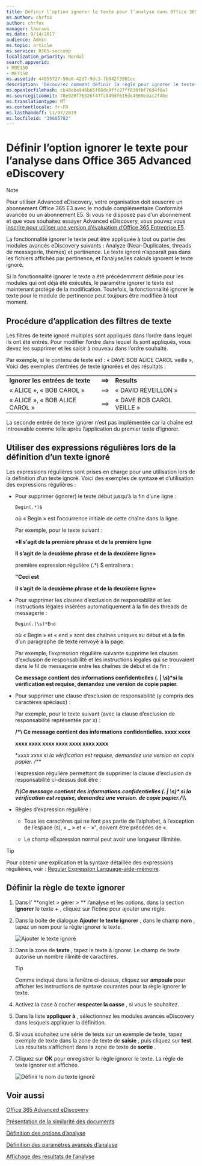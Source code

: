```yaml
---
title: Définir l’option ignorer le texte pour l’analyse dans Office 365 Advanced eDiscovery
ms.author: chrfox
author: chrfox
manager: laurawi
ms.date: 9/14/2017
audience: Admin
ms.topic: article
ms.service: O365-seccomp
localization_priority: Normal
search.appverid:
- MOE150
- MET150
ms.assetid: 44055727-56e8-42d7-9dc3-fb942f3901cc
description: 'Découvrez comment définir la règle pour ignorer le texte spécifique lors de l’utilisation des modules Analyze et process dans Office 365 Advanced eDiscovery.  '
ms.openlocfilehash: cb40ebe946b65f08de9ffc27ff830fbf76d4f8a7
ms.sourcegitcommit: 70e920f76526f47fc849df615de4569e0ac2f4be
ms.translationtype: MT
ms.contentlocale: fr-FR
ms.lasthandoff: 11/07/2019
ms.locfileid: "38685782"
---
```

# <a name="set-ignore-text-option-for-analyze-in-office-365-advanced-ediscovery"></a>Définir l’option ignorer le texte pour l’analyse dans Office 365 Advanced eDiscovery

> [!NOTE]
> Pour utiliser Advanced eDiscovery, votre organisation doit souscrire un abonnement Office 365 E3 avec le module complémentaire Conformité avancée ou un abonnement E5. Si vous ne disposez pas d’un abonnement et que vous souhaitez essayer Advanced eDiscovery, vous pouvez vous [inscrire pour utiliser une version d’évaluation d’Office 365 Entreprise E5](https://go.microsoft.com/fwlink/p/?LinkID=698279). 
  
La fonctionnalité ignorer le texte peut être appliquée à tout ou partie des modules avancés eDiscovery suivants : Analyze (Near-Duplicates, threads de messagerie, thèmes) et pertinence. Le texte ignoré n’apparaît pas dans les fichiers affichés par pertinence, et l’analyse/les calculs ignorent le texte ignoré.
  
Si la fonctionnalité ignorer le texte a été précédemment définie pour les modules qui ont déjà été exécutés, le paramètre ignorer le texte est maintenant protégé de la modification. Toutefois, la fonctionnalité ignorer le texte pour le module de pertinence peut toujours être modifiée à tout moment.
  
## <a name="how-ignore-text-filters-are-applied"></a>Procédure d’application des filtres de texte

Les filtres de texte ignoré multiples sont appliqués dans l’ordre dans lequel ils ont été entrés. Pour modifier l’ordre dans lequel ils sont appliqués, vous devez les supprimer et les saisir à nouveau dans l’ordre souhaité.
  
Par exemple, si le contenu de texte est : « DAVE BOB ALICE CAROL veille », Voici des exemples d’entrées de texte ignorées et des résultats :
  
||||
|:-----|:-----|:-----|
|**Ignorer les entrées de texte** <br/> |**==\>** <br/> |**Results** <br/> |
|« ALICE », « BOB CAROL »  <br/> |==\>  <br/> |« DAVID RÉVEILLON »  <br/> |
|« ALICE », « BOB ALICE CAROL »  <br/> |==\>  <br/> |« DAVE BOB CAROL VEILLE »  <br/> |
   
La seconde entrée de texte ignorer n’est pas implémentée car la chaîne est introuvable comme telle après l’application du premier texte d’ignorer.
  
## <a name="use-regular-expressions-when-defining-ignore-text"></a>Utiliser des expressions régulières lors de la définition d’un texte ignoré

Les expressions régulières sont prises en charge pour une utilisation lors de la définition d’un texte ignoré. Voici des exemples de syntaxe et d’utilisation des expressions régulières :
  
- Pour supprimer (ignorer) le texte début jusqu’à la fin d’une ligne :
    
     `Begin(.*)$`
    
    où « Begin » est l’occurrence initiale de cette chaîne dans la ligne.
    
    Par exemple, pour le texte suivant :
    
    **«Il s’agit de la première phrase et de la première ligne**
    
    **Il s’agit de la deuxième phrase et de la deuxième ligne»**
    
    première expression régulière (.\*) $ entraînera :
    
    **"Ceci est**
    
    **Il s’agit de la deuxième phrase et de la deuxième ligne»**
    
- Pour supprimer les clauses d’exclusion de responsabilité et les instructions légales insérées automatiquement à la fin des threads de messagerie :
    
     `Begin(.|\s)*End`
    
    où « Begin » et « end » sont des chaînes uniques au début et à la fin d’un paragraphe de texte renvoyé à la page. 
    
    Par exemple, l’expression régulière suivante supprime les clauses d’exclusion de responsabilité et les instructions légales qui se trouvaient dans le fil de messagerie entre les chaînes de début et de fin :
    
    **Ce message contient des informations confidentielles (. | \s)\*si la vérification est requise, demandez une version de copie papier.**
    
- Pour supprimer une clause d’exclusion de responsabilité (y compris des caractères spéciaux) : 
    
    Par exemple, pour le texte suivant (avec la clause d’exclusion de responsabilité représentée par x) : 
    
    **/\*\ Ce message contient des informations confidentielles. xxxx xxxx**
    
    **xxxx xxxx xxxx xxxx xxxx xxxx xxxx**
    
    **xxxx xxxx si la vérification est requise, demandez une version en copie papier. /\*\**
    
    l’expression régulière permettant de supprimer la clause d’exclusion de responsabilité ci-dessus doit être : 
    
    **\/\\*\\Ce message contient des informations\.confidentielles (. | \s)\* si la vérification est requise, demandez une version\. de copie papier.\/\\*\\**
    
- Règles d’expression régulière :
    
  - Tous les caractères qui ne font pas partie de l’alphabet, à l’exception de l’espace (s), « _ » et « - »\", doivent être précédés de «.
    
  - Le champ eExpression normal peut avoir une longueur illimitée.
    
> [!TIP]
> Pour obtenir une explication et la syntaxe détaillée des expressions régulières, voir : [Regular Expression Language-aide-mémoire](https://msdn.microsoft.com/library/az24scfc%28v=vs.110%29.aspx). 
  
## <a name="define-ignore-text-rule"></a>Définir la règle de texte ignorer

1. Dans l' **onglet \> gérer \> ** l’analyse et les options, dans la section **Ignorer** le texte **+** , cliquez sur l’icône pour ajouter une règle. 
    
2. Dans la boîte de dialogue **Ajouter le texte ignorer** , dans le champ **nom** , tapez un nom pour la règle ignorer le texte. 
    
    ![Ajouter le texte ignoré](media/98e5129b-2667-4692-86fa-2d0117187a7f.png)
  
3. Dans la zone de **texte** , tapez le texte à ignorer. Le champ de texte autorise un nombre illimité de caractères. 
    
    > [!TIP]
    > Comme indiqué dans la fenêtre ci-dessus, cliquez sur **ampoule** pour afficher les instructions de syntaxe courantes pour la règle ignorer le texte. 
  
4. Activez la case à cocher **respecter la casse** , si vous le souhaitez. 
    
5. Dans la liste **appliquer à** , sélectionnez les modules avancés eDiscovery dans lesquels appliquer la définition. 
    
6. Si vous souhaitez une série de tests sur un exemple de texte, tapez exemple de texte dans la zone de texte de **saisie** , puis cliquez sur **test**. Les résultats s’affichent dans la zone de texte de **sortie** . 
    
7. Cliquez sur **OK** pour enregistrer la règle ignorer le texte. La règle de texte ignorer est affichée. 
    
    ![Définir le nom du texte ignoré](media/3a788ac3-4a1c-46c9-89bd-7ff32d68ce23.png)
  
## <a name="see-also"></a>Voir aussi

[Office 365 Advanced eDiscovery](office-365-advanced-ediscovery.md)
  
[Présentation de la similarité des documents](understand-document-similarity-in-advanced-ediscovery.md)
  
[Définition des options d’analyse](set-analyze-options-in-advanced-ediscovery.md)
  
[Définition des paramètres avancés d’analyse](set-analyze-advanced-settings-in-advanced-ediscovery.md)
  
[Affichage des résultats de l’analyse](view-analyze-results-in-advanced-ediscovery.md)

